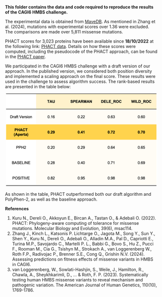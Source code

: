 

**This folder contains the data and code required to reproduce the results of the CAGI6 HMBS challenge.**

The experimental data is obtained from [MaveDB](https://www.mavedb.org/#/experiments/urn:mavedb:00000108-a). As mentioned in Zhang et al. (2024), mutations with experimental scores over 1.36 were excluded. The comparisons are made over 5,811 missense mutations.

PHACT scores for 3,023 proteins have been available since **18/10/2022** at the following link: [PHACT data](https://aperta.ulakbim.gov.tr/record/240637). Details on how these scores were computed, including the pseudocode of the PHACT approach, can be found in the [PHACT paper](https://doi.org/10.1093/molbev/msac114).


We participated in the CAGI6 HMBS challenge with a draft version of our approach. In the published version, we considered both position diversity and implemented a scaling approach on the final score. These results were used in the challenge to assess algorithm success. The rank-based results are presented in the table below:

<p align="center">
  <img src="images/Table.png" alt="Alt text" width="500"/>
</p>


As shown in the table, PHACT outperformed both our draft algorithm and PolyPhen-2, as well as the baseline approach.

**References**

1. Kuru N., Dereli O., Akkoyun E., Bircan A., Tastan O., & Adebali O. (2022). PHACT: Phylogeny-aware computing of tolerance for missense mutations. Molecular Biology and Evolution, 39(6), msac114.
2. Zhang J., Kinch L., Katsonis P. Lichtarge O., Jagota M., Song Y., Sun Y., Shen Y., Kuru N., Dereli O., Adebali O., Alladin M.A., Pal D., Capriotti E., Turina M.P., Savojardo C., Martelli P. L., Babbi G., Bovo S., Hu Z., Pucci F., Rooman M., Cia G., Tsishyn M., Strokach A., van Loggerenberg W., Roth F.P., Radivojac P., Brenner S.E., Cong Q., Grishin N.V. (2024). Assessing predictions on fitness effects of missense variants in HMBS in CAGI6.
3. van Loggerenberg, W., Sowlati-Hashjin, S., Weile, J., Hamilton, R., Chawla, A., Sheykhkarimli, D., ... & Roth, F. P. (2023). Systematically testing human HMBS missense variants to reveal mechanism and pathogenic variation. The American Journal of Human Genetics, 110(10), 1769-1786.



